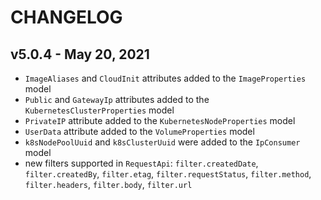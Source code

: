 # CHANGELOG

## v5.0.4 - May 20, 2021

- `ImageAliases` and `CloudInit` attributes added to the `ImageProperties` model
- `Public` and `GatewayIp` attributes added to the `KubernetesClusterProperties` model
- `PrivateIP` attribute added to the `KubernetesNodeProperties` model
- `UserData` attribute added to the `VolumeProperties` model
- `k8sNodePoolUuid` and `k8sClusterUuid` were added to the `IpConsumer` model
- new filters supported in `RequestApi`: `filter.createdDate`, `filter.createdBy`, `filter.etag`, `filter.requestStatus`, `filter.method`, `filter.headers`, `filter.body`, `filter.url`
